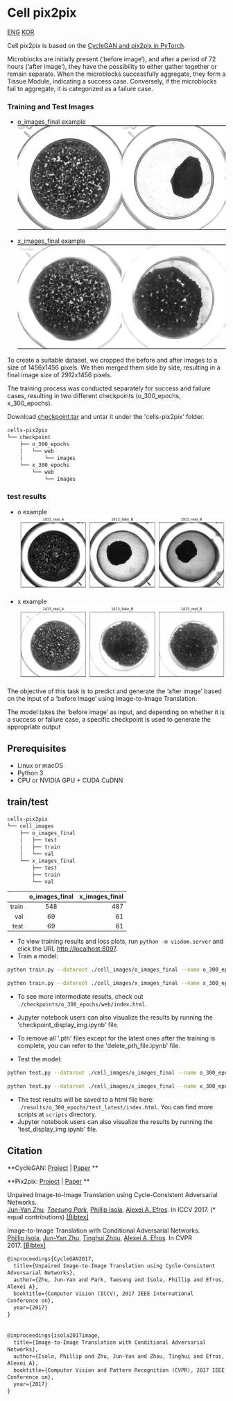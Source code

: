﻿

# Cell pix2pix



[ENG](README.md) [KOR](README_KOR.md)


Cell pix2pix is based on the [CycleGAN and pix2pix in PyTorch](https://github.com/junyanz/pytorch-CycleGAN-and-pix2pix).

Microblocks are initially present (‘before image’), and after a period of 72 hours (‘after image’), they have the possibility to either gather together or remain separate. When the microblocks successfully aggregate, they form a Tissue Module, indicating a success case. Conversely, if the microblocks fail to aggregate, it is categorized as a failure case.

### Training and Test Images

- o_images_final example  
![](images/661.png)

- x_images_final example
![](images/1147.png)

To create a suitable dataset, we cropped the before and after images to a size of 1456x1456 pixels. We then merged them side by side, resulting in a final image size of 2912x1456 pixels.


The training process was conducted separately for success and failure cases, resulting in two different checkpoints (o_300_epochs, x_300_epochs).

Download [checkpoint.tar](https://www.dropbox.com/s/3jr89k6njdmsq47/checkpoint.tar?dl=0) and untar it under the 'cells-pix2pix' folder. 

```
cells-pix2pix
└── checkpoint
    ├── o_300_epochs
    │   └── web
    │       └── images
    └── x_300_epochs
        └── web
            └── images
```




### test results

- o example
![](images/1915.png)

- x example
![](images/1415.png)

The objective of this task is to predict and generate the ‘after image’ based on the input of a ‘before image’ using Image-to-Image Translation.

The model takes the ‘before image’ as input, and depending on whether it is a success or failure case, a specific checkpoint is used to generate the appropriate output






## Prerequisites
- Linux or macOS
- Python 3
- CPU or NVIDIA GPU + CUDA CuDNN


## train/test
```
cells-pix2pix
└── cell_images
    ├── o_images_final
    │   ├── test
    │   ├── train
    │   └── val
    └── x_images_final
        ├── test
        ├── train
        └── val

```

|        |  o_images_final  |  x_images_final |  
|-------:|:----------------:|----------------:|  
|  train |       548        |             487 |  
|    val |        69        |              61 |  
|   test |        69        |              61 |

-   To view training results and loss plots, run `python -m visdom.server` and click the URL [http://localhost:8097](http://localhost:8097/).
- Train a model:
```bash
python train.py --dataroot ./cell_images/o_images_final --name o_300_epochs --n_epochs 300 --n_epochs_decay 0 --model pix2pix --direction AtoB --gpu_ids 2
```

```bash
python train.py --dataroot ./cell_images/x_images_final --name x_300_epochs --n_epochs 300 --n_epochs_decay 0 --model pix2pix --direction AtoB --gpu_ids 2
```
- To see more intermediate results, check out  `./checkpoints/o_300_epochs/web/index.html`.
- Jupyter notebook users can also visualize the results by running the 'checkpoint_display_img.ipynb' file. 
- To remove all '.pth' files except for the latest ones after the training is complete, you can refer to the 'delete_pth_file.ipynb' file.


- Test the model:
```bash
python test.py --dataroot ./cell_images/o_images_final --name o_300_epochs --model pix2pix --direction AtoB --gpu_ids 2
```

```bash
python test.py --dataroot ./cell_images/x_images_final --name x_300_epochs --model pix2pix --direction AtoB --gpu_ids 2
```
- The test results will be saved to a html file here: `./results/o_300_epochs/test_latest/index.html`. You can find more scripts at `scripts` directory.
- Jupyter notebook users can also visualize the results by running the 'test_display_img.ipynb' file.




## Citation
**CycleGAN: [Project](https://junyanz.github.io/CycleGAN/) | [Paper](https://arxiv.org/pdf/1703.10593.pdf) **

**Pix2pix: [Project](https://phillipi.github.io/pix2pix/) | [Paper](https://arxiv.org/pdf/1611.07004.pdf) **

Unpaired Image-to-Image Translation using Cycle-Consistent Adversarial Networks.  
[Jun-Yan Zhu](https://www.cs.cmu.edu/~junyanz/)*, [Taesung Park](https://taesung.me/)*, [Phillip Isola](https://people.eecs.berkeley.edu/~isola/), [Alexei A. Efros](https://people.eecs.berkeley.edu/~efros). In ICCV 2017. (* equal contributions) [[Bibtex]](https://junyanz.github.io/CycleGAN/CycleGAN.txt)

Image-to-Image Translation with Conditional Adversarial Networks.  
[Phillip Isola](https://people.eecs.berkeley.edu/~isola), [Jun-Yan Zhu](https://www.cs.cmu.edu/~junyanz/), [Tinghui Zhou](https://people.eecs.berkeley.edu/~tinghuiz), [Alexei A. Efros](https://people.eecs.berkeley.edu/~efros). In CVPR 2017. [[Bibtex]](https://www.cs.cmu.edu/~junyanz/projects/pix2pix/pix2pix.bib)
```
@inproceedings{CycleGAN2017,
  title={Unpaired Image-to-Image Translation using Cycle-Consistent Adversarial Networks},
  author={Zhu, Jun-Yan and Park, Taesung and Isola, Phillip and Efros, Alexei A},
  booktitle={Computer Vision (ICCV), 2017 IEEE International Conference on},
  year={2017}
}


@inproceedings{isola2017image,
  title={Image-to-Image Translation with Conditional Adversarial Networks},
  author={Isola, Phillip and Zhu, Jun-Yan and Zhou, Tinghui and Efros, Alexei A},
  booktitle={Computer Vision and Pattern Recognition (CVPR), 2017 IEEE Conference on},
  year={2017}
}
```
